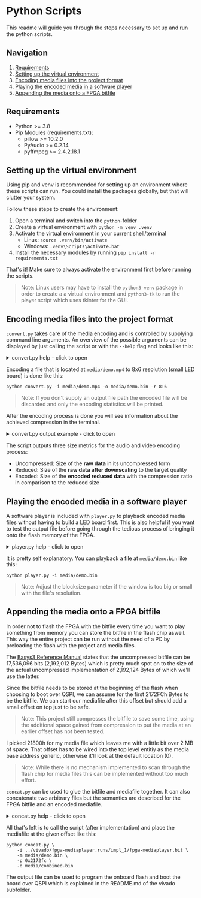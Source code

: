 # Python Scripts

This readme will guide you through the steps necessary to set up and run the python scripts.


## Navigation
1. [Requirements](#requirements)
2. [Setting up the virtual environment](#setting-up-the-virtual-environment)
3. [Encoding media files into the project format](#encoding-media-files-into-the-project-format)
4. [Playing the encoded media in a software player](#playing-the-encoded-media-in-a-software-player)
5. [Appending the media onto a FPGA bitfile](#appending-the-media-onto-a-fpga-bitfile)


## Requirements

- Python >= 3.8
- Pip Modules (requirements.txt):
  - pillow >= 10.2.0
  - PyAudio >= 0.2.14
  - pyffmpeg >= 2.4.2.18.1


## Setting up the virtual environment

Using pip and venv is recommended for setting up an environment where these scripts can run.
You could install the packages globally, but that will clutter your system.

Follow these steps to create the environment:

1. Open a terminal and switch into the `python`-folder
2. Create a virtual environment with `python -m venv .venv`
3. Activate the virtual environment in your current shell/terminal
   - Linux: `source .venv/bin/activate`
   - Windows: `.venv\Scripts\activate.bat`
4. Install the necessary modules by running `pip install -r requirements.txt`

That's it! Make sure to always activate the environment first before running the scripts.

> Note: Linux users may have to install the `python3-venv` package in order to create a
> a virtual environment and `python3-tk` to run the player script which uses tkinter for the GUI.


## Encoding media files into the project format

`convert.py` takes care of the media encoding and is controlled by supplying command line arguments.
An overview of the possible arguments can be displayed by just calling the script or
with the `--help` flag and looks like this:

<details>
<summary>convert.py help - click to open</summary>

```
usage: convert [-h] -i INPUT [-o OUTPUT] [-r RESOLUTION]

Encodes a given media file to the project's media format.

The file is pre-processed by ffmpeg and as such all
audio and video formats supported by ffmpeg are usable.

Output quality will be fixed:
  Video: 32:24 (default) at 24 fps
  Audio: 1 channel with 4 bit per Sample at 44.100 Hz

options:
  -h, --help            show this help message and exit
  -i INPUT, --input INPUT
                        Input media file
                        If a WAVE file is passed (.wav) then the video will be left out.
  -o OUTPUT, --output OUTPUT
                        Output encoded file
  -r RESOLUTION, --resolution RESOLUTION
                        Target resolution in w:h.
                        (default: 32:24)
```

</details>

Encoding a file that is located at `media/demo.mp4` to 8x6 resolution (small LED board) is done like this:<br>
```console
python convert.py -i media/demo.mp4 -o media/demo.bin -r 8:6
```

> Note: If you don't supply an output file path the encoded file will be discarded
> and only the encoding statistics will be printed.

After the encoding process is done you will see information about the achieved compression in the terminal.

<details>
<summary>convert.py output example - click to open</summary>

```
=================== File Information ===================
Input:              media/video.mp4
Size:               19126 K
Output:             media/video.bin
Resolution:         32:24
========================================================

================== FFmpeg Processing ===================
Pre-processing input file...done!

Audio stream detected.
Video stream detected.
========================================================

=================== Audio Processing ===================
Reading audio file...done!
Encoding audio...done!

Uncompressed Size:  37748 K
Reduced Size:       4718 K
Encoded Size:       2467 K (52.29%)
========================================================

=================== Video Processing ===================
Reading video frames...done!
Encoding video...done!

Uncompressed Size:  11835 K
Reduced Size:       1972 K
Encoded Size:       760 K (38.54%)
========================================================

======================= Summary ========================
Writing output file...done!

Uncompressed Size:  49583 K
Reduced Size:       6691 K
Encoded Size:       3227 K (48.24%)
========================================================
```

</details>

The script outputs three size metrics for the audio and video encoding process:
- Uncompressed: Size of the **raw data** in its uncompressed form
- Reduced: Size of the **raw data after downscaling** to the target quality
- Encoded: Size of the **encoded reduced data** with the compression ratio in comparison to the reduced size


## Playing the encoded media in a software player

A software player is included with `player.py` to playback encoded media files without having
to build a LED board first. This is also helpful if you want to test the output file before
going through the tedious process of bringing it onto the flash memory of the FPGA.

<details>
<summary>player.py help - click to open</summary>

```
usage: player [-h] -i INPUT [-b BLOCKSIZE]

Plays a file that was encoded in the project's media format.

Press [Space] to pause and [m] to mute.

options:
  -h, --help            show this help message and exit
  -i INPUT, --input INPUT
                        Input media file
  -b BLOCKSIZE, --blocksize BLOCKSIZE
                        Scales a pixel by this amount for a bigger preview window.
                        (default: 32)
```

</details>

It is pretty self explanatory. You can playback a file at `media/demo.bin` like this:
```console
python player.py -i media/demo.bin
```

> Note: Adjust the blocksize parameter if the window is too big or small with the file's resolution.


## Appending the media onto a FPGA bitfile

In order not to flash the FPGA with the bitfile every time you want to play something from memory
you can store the bitfile in the flash chip aswell. This way the entire project can be run
without the need of a PC by preloading the flash with the project and media files.

The <a href="https://digilent.com/reference/programmable-logic/basys-3/reference-manual#fpga_configurations">Basys3 Reference Manual</a>
states that the uncompressed bitfile can be 17,536,096 bits (2,192,012 Bytes) which is pretty much spot on
to the size of the actual uncompressed implementation of 2,192,124 Bytes of which we'll use the latter.

Since the bitfile needs to be stored at the beginning of the flash when choosing to boot over QSPI, we can assume
for the first 2172FCh Bytes to be the bitfile. We can start our mediafile after this offset but should add a small offset
on top just to be safe.

> Note: This project still compresses the bitfile to save some time, using the additional space gained from compression
> to put the media at an earlier offset has not been tested.

I picked 21800h for my media file which leaves me with a little bit over 2 MB of space. That offset has to be wired
into the top level entitiy as the media base address generic, otherwise it'll look at the default location (0).

> Note: While there is no mechanism implemented to scan through the flash chip for media files
> this can be implemented without too much effort.

`concat.py` can be used to glue the bitfile and mediafile together. It can also concatenate two arbitrary files
but the semantics are described for the FPGA bitfile and an encoded mediafile.

<details>
<summary>concat.py help - click to open</summary>

```
usage: concat [-h] -i INPUT -m MEDIAFILE [-p POSITION] -o OUTPUT

Concatenates two binary files together with an offset.

options:
  -h, --help            show this help message and exit
  -i INPUT, --input INPUT
                        Input fpga bitfile (or already concatenated binfile)
  -m MEDIAFILE, --mediafile MEDIAFILE
                        Mediafile to append after the bitfile or at a specific index.
  -p POSITION, --position POSITION
                        Place the mediafile at this byte position (decimal or hex).
                        Existing data will not be overwritten.
                        (default: append after input file)
  -o OUTPUT, --output OUTPUT
                        Output binfile that contains both files.
```

</details>

All that's left is to call the script (after implementation) and place the mediafile at the given offset like this:
```console
python concat.py \
    -i ../vivado/fpga-mediaplayer.runs/impl_1/fpga-mediaplayer.bit \
    -m media/demo.bin \
    -p 0x2172fc \
    -o media/combined.bin
```

The output file can be used to program the onboard flash and boot the board over QSPI which is explained
in the README.md of the vivado subfolder.
